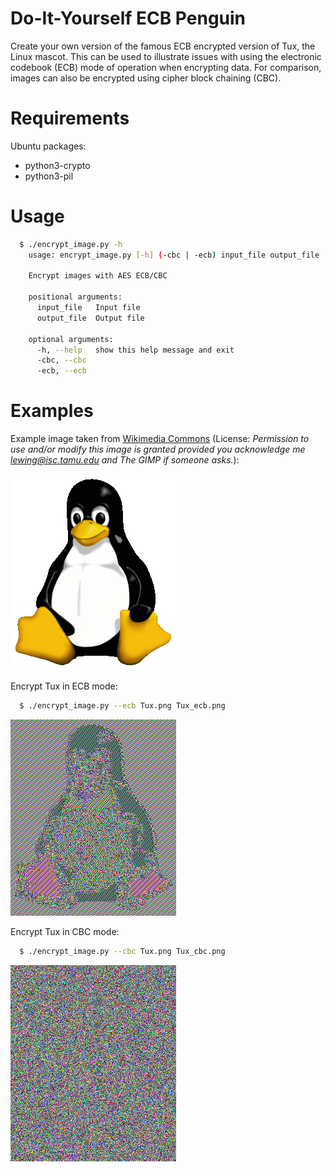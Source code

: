 # Do-It-Yourself ECB Penguin

Create your own version of the famous ECB encrypted version of Tux, the Linux
mascot. This can be used to illustrate issues with using the
electronic codebook (ECB) mode of operation when encrypting data. For
comparison, images can also be encrypted using cipher block chaining (CBC).

# Requirements

Ubuntu packages:
  * python3-crypto
  * python3-pil

# Usage

```bash
  $ ./encrypt_image.py -h
    usage: encrypt_image.py [-h] (-cbc | -ecb) input_file output_file

    Encrypt images with AES ECB/CBC

    positional arguments:
      input_file   Input file
      output_file  Output file

    optional arguments:
      -h, --help   show this help message and exit
      -cbc, --cbc
      -ecb, --ecb
```

# Examples

Example image taken from
[Wikimedia Commons](https://commons.wikimedia.org/wiki/File:Tux.png)
(License: *Permission to use and/or modify this image is granted provided you
acknowledge me lewing@isc.tamu.edu and The GIMP if someone asks.*):

![tux](https://raw.githubusercontent.com/pakesson/diy-ecb-penguin/master/Tux.png)

Encrypt Tux in ECB mode:

```bash
  $ ./encrypt_image.py --ecb Tux.png Tux_ecb.png
```

![tux_ecb](https://raw.githubusercontent.com/pakesson/diy-ecb-penguin/master/Tux_ecb.png)

Encrypt Tux in CBC mode:

```bash
  $ ./encrypt_image.py --cbc Tux.png Tux_cbc.png
```

![tux_cbc](https://raw.githubusercontent.com/pakesson/diy-ecb-penguin/master/Tux_cbc.png)

